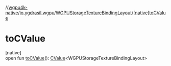 //[wgpu4k-native](../../../index.md)/[io.ygdrasil.wgpu](../index.md)/[WGPUStorageTextureBindingLayout](index.md)/[[native]toCValue]([native]to-c-value.md)

# toCValue

[native]\
open fun [toCValue]([native]to-c-value.md)(): [CValue](https://kotlinlang.org/api/core/kotlin-stdlib/kotlinx.cinterop/-c-value/index.html)&lt;WGPUStorageTextureBindingLayout&gt;